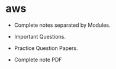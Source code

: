 # aws
- Complete notes separated by Modules.

- Important Questions.

- Practice Question Papers.

- Complete note PDF

